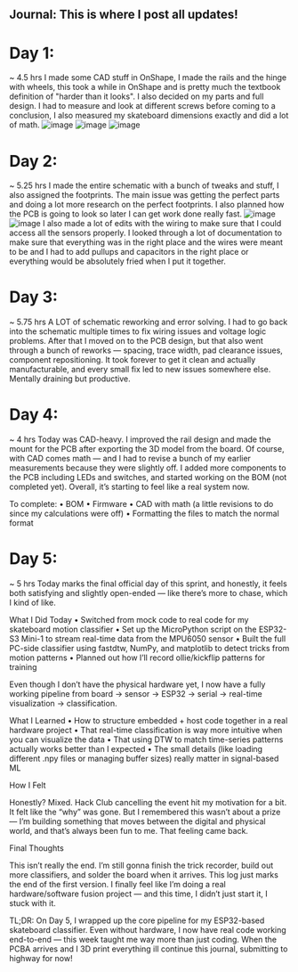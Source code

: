 ## Journal: This is where I post all updates!

# Day 1:
~ 4.5 hrs
I made some CAD stuff in OnShape, I made the rails and the hinge with wheels, this took a while in OnShape and is pretty much the textbook definition of "harder than it looks". I also decided on my parts and full design. I had to measure and look at different screws before coming to a conclusion, I also measured my skateboard dimensions exactly and did a lot of math. ![image](https://github.com/user-attachments/assets/9870e610-06cf-48e0-83f9-0a7853ed46b5) ![image](https://github.com/user-attachments/assets/cdd1107d-787a-4e14-af93-58a5deb9090d) ![image](https://github.com/user-attachments/assets/1db342b4-5084-424b-9297-d9374f8e111f)

# Day 2:
~ 5.25 hrs
I made the entire schematic with a bunch of tweaks and stuff, I also assigned the footprints. The main issue was getting the perfect parts and doing a lot more research on the perfect footprints. I also planned how the PCB is going to look so later I can get work done really fast. ![image](https://github.com/user-attachments/assets/7240da28-e8b1-4c0a-bd36-5b9a4555aee1) ![image](https://github.com/user-attachments/assets/bc527cbe-ecf5-4e82-a7b6-c3124bb8ac4a)
 I also made a lot of edits with the wiring to make sure that I could access all the sensors properly. I looked through a lot of documentation to make sure that everything was in the right place and the wires were meant to be and I had to add pullups and capacitors in the right place or everything would be absolutely fried when I put it together.

# Day 3:
~ 5.75 hrs
A LOT of schematic reworking and error solving. I had to go back into the schematic multiple times to fix wiring issues and voltage logic problems. After that I moved on to the PCB design, but that also went through a bunch of reworks — spacing, trace width, pad clearance issues, component repositioning. It took forever to get it clean and actually manufacturable, and every small fix led to new issues somewhere else. Mentally draining but productive.

# Day 4:
~ 4 hrs
Today was CAD-heavy. I improved the rail design and made the mount for the PCB after exporting the 3D model from the board. Of course, with CAD comes math — and I had to revise a bunch of my earlier measurements because they were slightly off. I added more components to the PCB including LEDs and switches, and started working on the BOM (not completed yet). Overall, it’s starting to feel like a real system now.

To complete:
	•	BOM
	•	Firmware
	•	CAD with math (a little revisions to do since my calculations were off)
    •   Formatting the files to match the normal format

# Day 5:
~ 5 hrs
Today marks the final official day of this sprint, and honestly, it feels both satisfying and slightly open-ended — like there’s more to chase, which I kind of like.

What I Did Today
	•	Switched from mock code to real code for my skateboard motion classifier
	•	Set up the MicroPython script on the ESP32-S3 Mini-1 to stream real-time data from the MPU6050 sensor
	•	Built the full PC-side classifier using fastdtw, NumPy, and matplotlib to detect tricks from motion patterns
	•	Planned out how I’ll record ollie/kickflip patterns for training

Even though I don’t have the physical hardware yet, I now have a fully working pipeline from board → sensor → ESP32 → serial → real-time visualization → classification.

What I Learned
	•	How to structure embedded + host code together in a real hardware project
	•	That real-time classification is way more intuitive when you can visualize the data
	•	That using DTW to match time-series patterns actually works better than I expected
	•	The small details (like loading different .npy files or managing buffer sizes) really matter in signal-based ML

How I Felt

Honestly? Mixed. Hack Club cancelling the event hit my motivation for a bit. It felt like the “why” was gone. But I remembered this wasn’t about a prize — I’m building something that moves between the digital and physical world, and that’s always been fun to me. That feeling came back.

Final Thoughts

This isn’t really the end. I’m still gonna finish the trick recorder, build out more classifiers, and solder the board when it arrives. This log just marks the end of the first version. I finally feel like I’m doing a real hardware/software fusion project — and this time, I didn’t just start it, I stuck with it.

TL;DR:
On Day 5, I wrapped up the core pipeline for my ESP32-based skateboard classifier. Even without hardware, I now have real code working end-to-end — this week taught me way more than just coding. When the PCBA arrives and I 3D print everything ill continue this journal, submitting to highway for now!